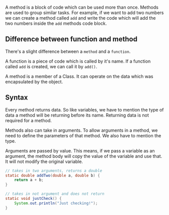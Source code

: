 A method is a block of code which can be used more than once. Methods are used to group similar tasks. For example, if we want to add two numbers we can create a method called `add` and write the code which will add the two numbers inside the `add` methods code block.

## Difference between function and method

There's a slight difference between a `method` and a `function`.

A function is a piece of code which is called by it's name. If a function called `add` is created, we can call it by `add()`.

A method is a member of a Class. It can operate on the data which was encapsulated by the object.

## Syntax

Every method returns data. So like variables, we have to mention the type of data a method will be returning before its name. Returning data is not required for a method.

Methods also can take in arguments. To allow arguments in a method, we need to define the parameters of that method. We also have to mention the type.

Arguments are passed by value. This means, if we pass a variable as an argument, the method body will copy the value of the variable and use that. It will not modify the original variable.

```java
// takes in two arguments, returns a double
static double addTwo(double a, double b) {
	return a + b;
}

// takes in not argument and does not return
static void justCheck() {
	System.out.println("Just checking!");
}

```
